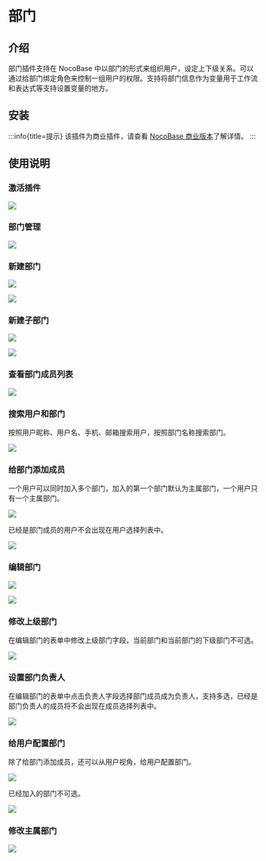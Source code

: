 # 部门

## 介绍

部门插件支持在 NocoBase 中以部门的形式来组织用户，设定上下级关系。可以通过给部门绑定角色来控制一组用户的权限。支持将部门信息作为变量用于工作流和表达式等支持设置变量的地方。

## 安装

:::info{title=提示}
该插件为商业插件，请查看 [NocoBase 商业版本](https://www.nocobase.com/commercial-cn)了解详情。
:::

## 使用说明

### 激活插件

![](./static/2024-03-03-17-53-47.png)

### 部门管理

![](./static/2024-03-04-11-25-32.png)

### 新建部门

![](./static/2024-03-04-11-28-38.png)

![](./static/2024-03-04-11-27-44.png)

### 新建子部门

![](./static/2024-03-04-11-51-21.png)

![](./static/2024-03-04-11-52-50.png)

### 查看部门成员列表

![](./static/2024-03-04-11-54-00.png)

### 搜索用户和部门

按照用户昵称、用户名、手机、邮箱搜索用户，按照部门名称搜索部门。

![](./static/2024-03-04-11-55-07.png)

### 给部门添加成员

一个用户可以同时加入多个部门，加入的第一个部门默认为主属部门，一个用户只有一个主属部门。

![](./static/2024-03-04-11-56-10.png)

已经是部门成员的用户不会出现在用户选择列表中。

![](./static/2024-03-04-11-56-23.png)

### 编辑部门

![](./static/2024-03-04-11-57-41.png)

![](./static/2024-03-04-11-57-54.png)

### 修改上级部门

在编辑部门的表单中修改上级部门字段，当前部门和当前部门的下级部门不可选。

![](./static/2024-03-04-11-59-30.png)

### 设置部门负责人

在编辑部门的表单中点击负责人字段选择部门成员成为负责人，支持多选，已经是部门负责人的成员将不会出现在成员选择列表中。

![](./static/2024-03-04-12-00-58.png)

### 给用户配置部门

除了给部门添加成员，还可以从用户视角，给用户配置部门。

![](./static/2024-03-04-12-04-03.png)

已经加入的部门不可选。

![](./static/2024-03-04-12-04-46.png)

### 修改主属部门

![](./static/2024-03-04-12-05-59.png)
